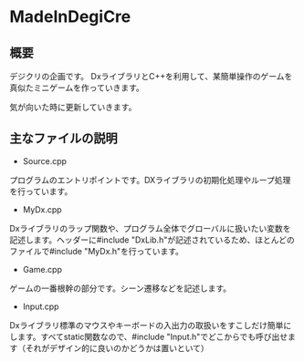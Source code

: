 # MadeInDegiCre
## 概要
デジクリの企画です。
DxライブラリとC++を利用して、某簡単操作のゲームを真似たミニゲームを作っていきます。

気が向いた時に更新していきます。

## 主なファイルの説明
- Source.cpp

プログラムのエントリポイントです。DXライブラリの初期化処理やループ処理を行っています。

- MyDx.cpp

Dxライブラリのラップ関数や、プログラム全体でグローバルに扱いたい変数を記述します。ヘッダーに#include "DxLib.h"が記述されているため、ほとんどのファイルで#include "MyDx.h"を行っています。

- Game.cpp

ゲームの一番根幹の部分です。シーン遷移などを記述します。

- Input.cpp

Dxライブラリ標準のマウスやキーボードの入出力の取扱いをすこしだけ簡単にします。すべてstatic関数なので、#include "Input.h"でどこからでも呼び出せます（それがデザイン的に良いのかどうかは置いといて）
